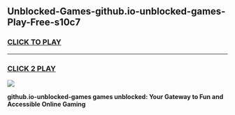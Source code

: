 
## Unblocked-Games-github.io-unblocked-games-Play-Free-s10c7
<h3>
<a href="https://premium76.site?title=github.io-unblocked-games&ref=09A">CLICK TO PLAY</a></h3>
<hr>

<h3>
<a href="https://premium76.site?title=github.io-unblocked-games&ref=09A">CLICK 2 PLAY</a>
  
</h3>

<a href="https://premium76.site?title=github.io-unblocked-games&ref=09A"><img src="https://clearcache.store/games.png"></a>


**github.io-unblocked-games games unblocked: Your Gateway to Fun and Accessible Online Gaming**
